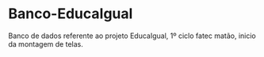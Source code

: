 # Banco-EducaIgual
Banco de dados referente ao projeto EducaIgual, 1º ciclo fatec matão, inicio da montagem de telas.
